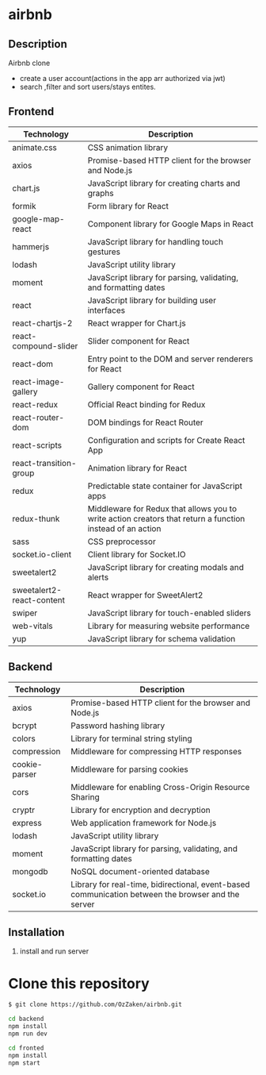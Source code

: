 # airbnb 

## Description

Airbnb clone

- create a user account(actions in the app arr authorized via jwt)
- search ,filter and sort  users/stays entites.

## Frontend
| Technology             | Description                                           |
|------------------------|-------------------------------------------------------|
| animate.css            | CSS animation library                                 |
| axios                  | Promise-based HTTP client for the browser and Node.js |
| chart.js               | JavaScript library for creating charts and graphs     |
| formik                 | Form library for React                                |
| google-map-react       | Component library for Google Maps in React            |
| hammerjs               | JavaScript library for handling touch gestures        |
| lodash                 | JavaScript utility library                            |
| moment                 | JavaScript library for parsing, validating, and formatting dates |
| react                  | JavaScript library for building user interfaces       |
| react-chartjs-2        | React wrapper for Chart.js                            |
| react-compound-slider  | Slider component for React                            |
| react-dom              | Entry point to the DOM and server renderers for React |
| react-image-gallery    | Gallery component for React                           |
| react-redux            | Official React binding for Redux                       |
| react-router-dom       | DOM bindings for React Router                          |
| react-scripts          | Configuration and scripts for Create React App        |
| react-transition-group | Animation library for React                            |
| redux                  | Predictable state container for JavaScript apps        |
| redux-thunk            | Middleware for Redux that allows you to write action creators that return a function instead of an action |
| sass                   | CSS preprocessor                                      |
| socket.io-client       | Client library for Socket.IO                          |
| sweetalert2            | JavaScript library for creating modals and alerts      |
| sweetalert2-react-content | React wrapper for SweetAlert2                        |
| swiper                 | JavaScript library for touch-enabled sliders          |
| web-vitals             | Library for measuring website performance             |
| yup                    | JavaScript library for schema validation              |

## Backend
| Technology       | Description                     |
|------------------|---------------------------------|
| axios            | Promise-based HTTP client for the browser and Node.js |
| bcrypt           | Password hashing library         |
| colors           | Library for terminal string styling |
| compression      | Middleware for compressing HTTP responses |
| cookie-parser    | Middleware for parsing cookies   |
| cors             | Middleware for enabling Cross-Origin Resource Sharing |
| cryptr           | Library for encryption and decryption |
| express          | Web application framework for Node.js |
| lodash           | JavaScript utility library       |
| moment           | JavaScript library for parsing, validating, and formatting dates |
| mongodb          | NoSQL document-oriented database |
| socket.io        | Library for real-time, bidirectional, event-based communication between the browser and the server |

## Installation

1. install and run server
# Clone this repository

```bash
$ git clone https://github.com/OzZaken/airbnb.git
```

```bash
cd backend
npm install
npm run dev
```

```bash
cd fronted
npm install
npm start